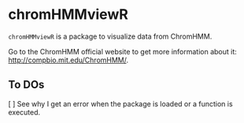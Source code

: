 # chromHMMviewR

`chromHMMviewR` is a package to visualize data from ChromHMM. 

Go to the ChromHMM official website to get more information about it: <http://compbio.mit.edu/ChromHMM/>.




## To DOs

[ ] See why I get an error when the package is loaded or a function is executed.

